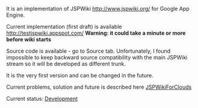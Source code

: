It is an implementation of JSPWiki http://www.jspwiki.org/ for Google App Engine.

Current implementation (first draft) is available http://testjspwiki.appspot.com/
**Warning: it could take a minute or more before wiki starts**

Source code is available - go to Source tab. Unfortunately, I found impossible to keep backward source compatibility with the main JSPWiki stream so it will be developed as different trunk.

It is the very first version and can be changed in the future.

Current problems, solution and future is described here [JSPWikiForClouds](JSPWikiForClouds.md)

Current status: [Development](Development.md)
